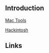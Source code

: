 ## Introduction



[Mac Tools](/docs/CS/OS/mac/Tools/Tools.md)

[Hackintosh](/docs/CS/OS/mac/Hackintosh.md)


## Links

